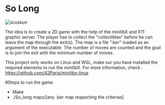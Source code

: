 # So Long

![scoskun](/iamges/image.png)

The idea is to create a 2D game with the help of the minilibX and X11 graphic server. The player has to collect the "collectibles" before he can leave the map through the exit(s). The map is a file ".ber" loaded as an argument of the executable. The number of moves are counted and the goal is to join the exit with the minimum number of moves.

This project only works on Linux and WSL, make sur you have installed the required elements to run the minilibX. For more information, check : https://github.com/42Paris/minilibx-linux

#Steps to run the game
- Make
- ./So_long maps/[any .ber map respecting the criterias]
